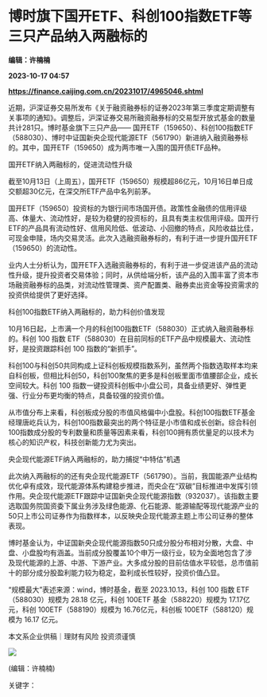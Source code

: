# 博时旗下国开ETF、科创100指数ETF等三只产品纳入两融标的
**编辑：许楠楠**

**2023-10-17 04:57**

**https://finance.caijing.com.cn/20231017/4965046.shtml**

近期，沪深证券交易所发布《关于融资融券标的证券2023年第三季度定期调整有关事项的通知》。调整后，沪深证券交易所融资融券标的交易型开放式基金的数量共计281只。博时基金旗下三只产品—— 国开ETF（159650）、科创100指数ETF（588030）、博时中证国新央企现代能源ETF（561790）新进纳入融资融券标的。其中，国开ETF（159650）成为两市唯一入围的国开债ETF品种。

国开ETF纳入两融标的，促进流动性升级

截至10月13日（上周五），国开ETF（159650）规模超86亿元，10月16日单日成交额超30亿元，在深交所ETF产品中名列前茅。

国开ETF（159650）投资标的为银行间市场国开债。政策性金融债的信用评级高、体量大、流动性好，是较为稳健的投资标的，且具有类主权信用评级。国开行ETF的产品具有流动性好、信用风险低、低波动、小回撤的特点，风险收益比佳，可现金申赎，场内交易灵活。此次入选融资融券标的，有利于进一步提升国开ETF（159650）的流动性。

业内人士分析认为，国开ETF入选融资融券标的，有利于进一步促进该产品的流动性升级，提升投资者交易体验；同时，从供给端分析，该产品的入围丰富了资本市场融资融券标的品类，对流动性管理类、资产配置类、融券卖出资金等投资需求的投资供给提供了更好选择。

科创100指数ETF纳入两融标的，助力科创价值发现

10月16日起，上市满一个月的科创100指数ETF（588030）正式纳入融资融券标的。科创 100 指数 ETF（588030）在目前同标的ETF产品中规模最大、流动性好，是投资跟踪科创 100 指数的“新抓手”。

科创100与科创50共同构成上证科创板规模指数系列，虽然两个指数选取样本均来自科创板，但相比科创50，科创100聚焦的更多是科创板里面市值腰部企业，成长空间较大。科创 100 指数一键投资科创板中小盘公司，具备业绩更好、弹性更强、行业分布更均衡的特点，具备较强的投资价值。

从市值分布上来看，科创板成分股的市值风格偏中小盘股。科创100指数ETF基金经理唐屹兵认为，科创100指数最突出的两个特征是小市值和成长创新。综合科创100指数成分股的专利数量和质量等因素来看，科创100拥有质优量足的以技术为核心的知识产权，科技创新能力尤为突出。

央企现代能源ETF纳入两融标的，助力捕捉“中特估”机遇

此次纳入两融标的的还有央企现代能源ETF（561790）。当前，我国能源产业结构优化卓有成效，现代能源体系构建稳步推进，而央企在“双碳”目标推进中发挥引领作用。央企现代能源ETF跟踪中证国新央企现代能源指数（932037）。该指数主要选取国务院国资委下属业务涉及绿色能源、化石能源、能源输配等现代能源产业的50只上市公司证券作为指数样本，以反映央企现代能源主题上市公司证券的整体表现。

博时基金认为，中证国新央企现代能源指数50只成分股分布相对分散，大盘、中盘、小盘股均有涵盖。当前成分股覆盖10个申万一级行业，较为全面地包含了涉及现代能源的上游、中游、下游产业。大多成分股的目前估值水平较低，总市值前十的部分成分股盈利能力较为稳定，盈利成长性较好，投资价值凸显。

“规模最大”表述来源：wind，博时基金，截至 2023.10.13，科创 100 指数 ETF（588030）规模为 28.18 亿元，科创 100ETF 基金（588220）规模为 17.17亿元，科创 100ETF（588190）规模为 16.76亿元，科创板 100ETF（588120）规模为 16.17 亿元。

本文系企业供稿｜理财有风险 投资须谨慎

![](https://tx1.cdn.caijing.com.cn/2014-03-27/114048455.jpg)

(编辑：许楠楠)

关键字：